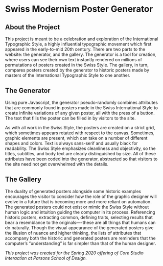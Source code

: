 # Swiss Modernism Poster Generator
## About the Project
This project is meant to be a celebration and exploration of the International Typographic Style, a highly influential typographic movement which first appeared in the early-to-mid 20th century. There are two parts to the website: the generator, and the gallery. The generator is a tool for creation, where users can see their own text instantly rendered on millions of permutations of posters created in the Swiss Style. The gallery, in turn, compares posters created by the generator to historic posters made by masters of the International Typographic Style to one another.

## The Generator
Using pure Javascript, the generator pseudo-randomly combines attributes that are commonly found in posters made in the Swiss International Style to create infinite variations of any given poster, all with the press of a button. The text that fills the poster can be filled in by visitors to the site.

As with all work in the Swiss Style, the posters are created on a strict grid, which sometimes appears rotated with respect to the canvas. Sometimes, graphic elements are present, which can take on a number of different shapes and colors. Text is always sans-serif and usually black for readability. The Swiss Style emphasizes cleanliness and objectivity, so the titles, subtitles, and body text are clearly distinguished by size. All of these attributes have been coded into the generator, abstracted so that visitors to the site need not get overwhelmed with the details.

## The Gallery
The duality of generated posters alongside some historic examples encourages the visitor to consider how the role of the graphic designer will evolve in a future that is becoming more and more reliant on automation. The generated posters could not exist or mimic the Swiss Style without human logic and intuition guiding the computer in its process. Referencing historic posters, extracting common, defining traits, selecting results that bear a resemblance to the originals—-these are all things that humans can do naturally. Though the visual appearance of the generated posters give the illusion of nuance and higher thinking, the lists of attributes that accompany both the historic and generated posters are reminders that the computer’s “understanding” is far simpler than that of the human designer.

_This project was created for the Spring 2020 offering of Core Studio Interaction at Parsons School of Design._

